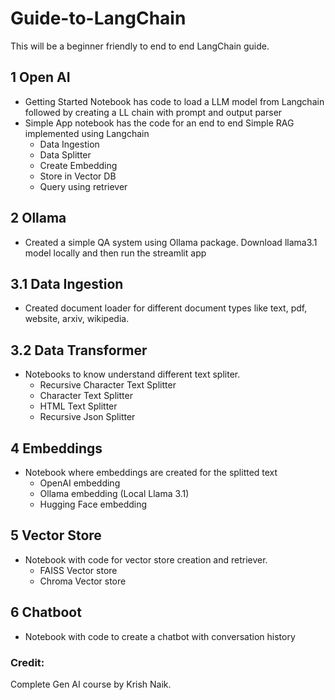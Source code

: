 # Guide-to-LangChain
This will be a beginner friendly to end to end LangChain guide. 

## 1 Open AI
- Getting Started Notebook has code to load a LLM model from Langchain followed by creating a LL chain with prompt and output parser
- Simple App notebook has the code for an end to end Simple RAG implemented using Langchain
    - Data Ingestion
    - Data Splitter
    - Create Embedding
    - Store in Vector DB
    - Query using retriever

## 2 Ollama
- Created a simple QA system using Ollama package. Download llama3.1 model locally and then run the streamlit app

## 3.1 Data Ingestion
- Created document loader for different document types like text, pdf, website, arxiv, wikipedia. 

## 3.2 Data Transformer
- Notebooks to know understand different text spliter. 
    - Recursive Character Text Splitter
    - Character Text Splitter
    - HTML Text Splitter
    - Recursive Json Splitter

## 4 Embeddings
- Notebook where embeddings are created for the splitted text
    - OpenAI embedding
    - Ollama embedding (Local Llama 3.1)
    - Hugging Face embedding

## 5 Vector Store
- Notebook with code for vector store creation and retriever. 
    - FAISS Vector store
    - Chroma Vector store

## 6 Chatboot
- Notebook with code to create a chatbot with conversation history

### Credit:
Complete Gen AI course by Krish Naik. 
